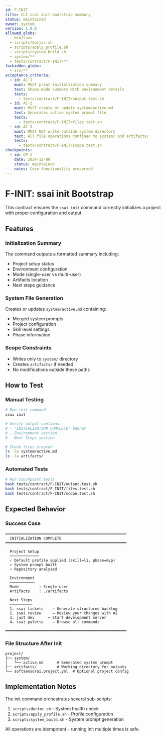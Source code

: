 ```yaml
---
id: F-INIT
title: CLI ssai init bootstrap summary
status: maintained
owner: system
version: 1.0.0
allowed_globs:
  - bin/ssai
  - scripts/doctor.sh
  - scripts/apply_profile.sh
  - scripts/system_build.sh
  - system/**
  - tests/contract/F-INIT/**
forbidden_globs:
  - src/**
acceptance_criteria:
  - id: AC-1
    must: MUST print initialization summary
    text: Shows mode summary with environment details
    tests:
      - tests/contract/F-INIT/output.test.sh
  - id: AC-2
    must: MUST create or update system/active.md
    text: Generates active system prompt file
    tests:
      - tests/contract/F-INIT/files.test.sh
  - id: AC-3
    must: MUST NOT write outside system directory
    text: All file operations confined to system/ and artifacts/
    tests:
      - tests/contract/F-INIT/scope.test.sh
checkpoints:
  - id: CP-1
    date: 2024-12-09
    status: maintained
    notes: Core functionality preserved
---
```


# F-INIT: ssai init Bootstrap

This contract ensures the `ssai init` command correctly initializes a project with proper configuration and output.

## Features

### Initialization Summary
The command outputs a formatted summary including:
- Project setup status
- Environment configuration
- Mode (single-user vs multi-user)
- Artifacts location
- Next steps guidance

### System File Generation
Creates or updates `system/active.md` containing:
- Merged system prompts
- Project configuration
- Skill level settings
- Phase information

### Scope Constraints
- Writes only to `system/` directory
- Creates `artifacts/` if needed
- No modifications outside these paths

## How to Test

### Manual Testing
```bash
# Run init command
ssai init

# Verify output contains:
# - "INITIALIZATION COMPLETE" banner
# - Environment section
# - Next Steps section

# Check files created
ls -la system/active.md
ls -la artifacts/
```

### Automated Tests
```bash
# Run touchpoint tests
bash tests/contract/F-INIT/output.test.sh
bash tests/contract/F-INIT/files.test.sh
bash tests/contract/F-INIT/scope.test.sh
```

## Expected Behavior

### Success Case
```
━━━━━━━━━━━━━━━━━━━━━━━━━━━━━━━━━━━━━━━━━━━━━━━━━━━━━━
  INITIALIZATION COMPLETE
━━━━━━━━━━━━━━━━━━━━━━━━━━━━━━━━━━━━━━━━━━━━━━━━━━━━━━

  Project Setup
  ─────────────
  ✓ Default profile applied (skill=l1, phase=mvp)
  ✓ System prompt built
  ✓ Repository analyzed

  Environment
  ───────────
  Mode         : Single-user
  Artifacts    : ./artifacts

  Next Steps
  ──────────
  1. ssai tickets    → Generate structured backlog
  2. ssai review     → Review your changes with AI
  3. just dev      → Start development server
  4. ssai palette    → Browse all commands

━━━━━━━━━━━━━━━━━━━━━━━━━━━━━━━━━━━━━━━━━━━━━━━━━━━━━━
```

### File Structure After Init
```
project/
├── system/
│   └── active.md      # Generated system prompt
├── artifacts/         # Working directory for outputs
└── softsensorai.project.yml  # Optional project config
```

## Implementation Notes

The init command orchestrates several sub-scripts:
1. `scripts/doctor.sh` - System health check
2. `scripts/apply_profile.sh` - Profile configuration
3. `scripts/system_build.sh` - System prompt generation

All operations are idempotent - running init multiple times is safe.